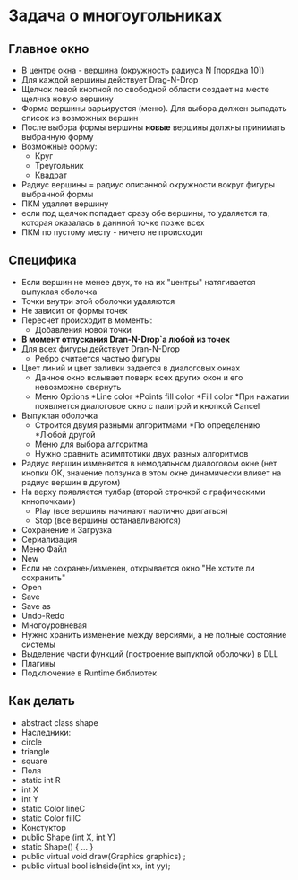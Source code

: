 # Задача о многоугольниках
## Главное окно
* В центре окна - вершина (окружность радиуса N [порядка 10])
* Для каждой вершины действует Drag-N-Drop
* Щелчок левой кнопной по свободной области создает на месте щелчка новую вершину
* Форма вершины варьируется (меню). Для выбора должен выпадать список из возможных вершин
* После выбора формы вершины <b>новые</b> вершины должны принимать выбранную форму
* Возможные форму:
  * Круг
  * Треугольник
  * Квадрат
* Радиус вершины = радиус описанной окружности вокруг фигуры выбранной формы
* ПКМ удаляет вершину
* если под щелчок попадает сразу обе вершины, то удаляется та, которая оказалась в даннной точке позже всех
* ПКМ по пустому месту - ничего не происходит
## Специфика
* Если вершин не менее двух, то на их "центры" натягивается выпуклая оболочка
* Точки внутри этой оболочки удаляются
* Не зависит от формы точек
* Пересчет происходит в моменты:
  * Добавления новой точки
* <b>В момент отпускания Dran-N-Drop`а любой из точек</b>
* Для всех фигуры действует Dran-N-Drop
  * Ребро считается частью фигуры
* Цвет линий и цвет заливки задается в диалоговых окнах
  * Данное окно вслывает поверх всех других окон и его невозможно свернуть
  * Меню Options
    *Line color
    *Points fill color
    *Fill color
    *При нажатии появляется диалоговое окно с палитрой и кнопкой Cancel
* Выпуклая оболочка
  * Строится двумя разными алгоритмами
    *По определению
    *Любой другой
  * Меню для выбора алгоритма
  * Нужно сравнить асимптотики двух разных алгоритмов
* Радиус вершин изменяется в немодальном диалоговом окне (нет кнопки ОК, значение ползунка в этом окне динамически влияет на радиус вершин в другом)
* На верху появляется тулбар (второй строчкой с графическими кннопочками)
    * Play (все вершины начинают наотично двигаться)
    * Stop (все вершины останавливаются)
* Сохранение и Загрузка
 * Сериализация
 * Меню Файл
  * New
   * Если не сохранен/изменен, открывается окно "Не хотите ли сохранить"
  * Open
  * Save
  * Save as
* Undo-Redo
 * Многоуровневая
 * Нужно хранить изменение между версиями, а не полные состояние системы
* Выделение части функций (построение выпуклой оболочки) в DLL
* Плагины
 * Подключение в Runtime библиотек
## Как делать
* abstract class shape
 * Наследники:
  * circle
  * triangle
  * square
 * Поля
  * static int R
  * int X
  * int Y
  * static Color lineC
  * static Color fillC
 * Констуктор
  * public Shape (int X, int Y)
  * static Shape() { ... }
 * public virtual void draw(Graphics graphics) ;
 * public virtual bool isInside(int xx, int yy);
  
